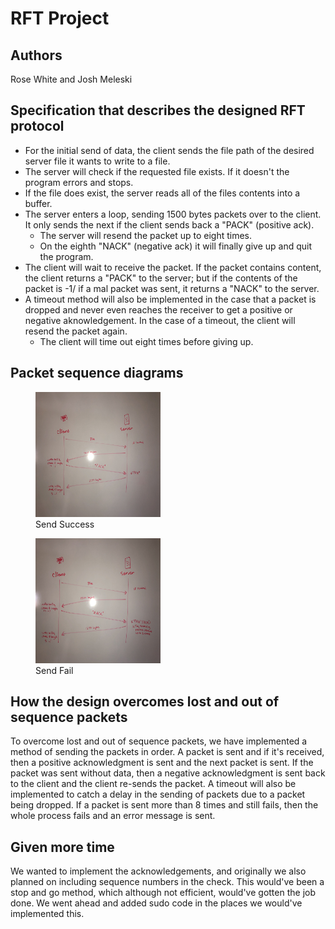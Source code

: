 <h1>RFT Project</h1>
	


Authors
------------------------------------------
	
	

<!-- fill out the following table with your information -->
	

<!-- Note: wrapping table in div.noheader will hide the table's header -->
	

<!-- Note: wrapping table in div.firstcol will style the first column different from other columns -->
	

Rose White and Josh Meleski






Specification that describes the designed RFT protocol
-----------------------------------------

<ul>
<li>For the initial send of data, the client sends the file path of the desired server file it wants to write to a file.</li>
<li>The server will check if the requested file exists. If it doesn't the program errors and stops.</li>
<li>If the file does exist, the server reads all of the files contents into a buffer.</li>
<li>The server enters a loop, sending 1500 bytes packets over to the client. It only sends the next if the client sends back a "PACK" (positive ack).
<ul>
<li>The server will resend the packet up to eight times.</li>
<li>On the eighth "NACK" (negative ack) it will finally give up and quit the program.</li>
</ul>
<li>The client will wait to receive the packet. If the packet contains content, the client returns a "PACK"  to the server; but if the contents of the packet is -1/ if a mal packet was sent, it returns a "NACK" to the server. </li>
<li>A timeout method will also be implemented in the case that a packet is dropped and never even reaches the receiver to get a positive or negative aknowledgement. In the case of a timeout, the client will resend the packet again.
<ul>
<li>The client will time out eight times before giving up.</li>
</ul>
</ul>
	
	
	

 Packet sequence diagrams
---------------------------------------------

<figure>
 <img src="EC2A54B4-3D44-4FFE-8347-3A7B41950915.jpeg" width="200" height="200">
 <figcaption>Send Success</figcaption>
 </figure>
 
 <figure>
 <img src="E8EA6FA6-444D-4D27-A3ED-58F13FAF7E4A.jpeg" width="200" height="200">
 <figcaption>Send Fail</figcaption>
 </figure>

 
	

 
	

How the design overcomes lost and out of sequence packets
----------------------------------------------
 

To overcome lost and out of sequence packets, we have implemented a method of sending the packets in order. A packet is sent and if it's received, then a positive acknowledgment is sent and the next packet is sent. If the packet was sent without data, then a negative acknowledgment is sent back to the client and the client re-sends the packet. A timeout will also be implemented to catch a delay in the sending of packets due to a packet being dropped. If a packet is sent more than 8 times and still fails, then the whole process fails and an error message is sent. 	

 
	
Given more time
----------------------------------------------
We wanted to implement the acknowledgements, and originally we also planned on including sequence numbers in the check. This would've been a stop and go method, which although not efficient, would've gotten the job done. We went ahead and added sudo code in the places we would've implemented this.


